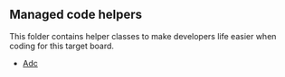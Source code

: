 ## Managed code helpers

This folder contains helper classes to make developers life easier when coding for this target board.

* [Adc](OPENEDV_STM32F407_DISCOVERY.Adc.cs)
